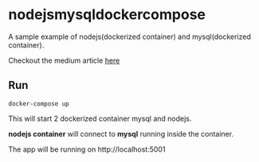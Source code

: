 # nodejsmysqldockercompose

A sample example of nodejs(dockerized container) and mysql(dockerized container).

Checkout the medium article [here](https://varsubham.medium.com/nodejs-mysql-docker-compose-ad156cd0c885)

## Run

```
docker-compose up
```

This will start 2 dockerized container mysql and nodejs.

**nodejs container** will connect to **mysql** running inside the container.

The app will be running on http://localhost:5001

